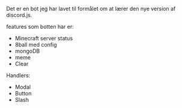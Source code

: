 Det er en bot jeg har lavet til formålet om at lærer den nye version af discord.js.


features som botten har er: 
- Minecraft server status
- 8ball med config 
- mongoDB 
- meme 
- Clear

Handlers:
- Modal 
- Button
- Slash